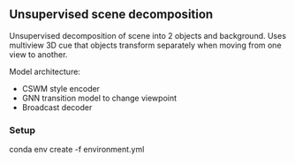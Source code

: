 ## Unsupervised scene decomposition

Unsupervised decomposition of scene into 2 objects and background. Uses multiview 3D cue that objects transform separately when moving from one view to another. 

Model architecture: 
- CSWM style encoder
- GNN transition model to change viewpoint
- Broadcast decoder

### Setup

conda env create -f environment.yml


